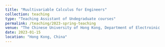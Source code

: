 ```yaml
---
title: "Muultivariable Calculus for Engineers"
collection: teaching
type: "Teaching Assistant of Undegraduate courses"
permalink: /teaching/2023-spring-teaching
venue: "The Chinese University of Hong Kong, Department of Electroinic Engineering"
date: 2023-01-15
location: "Hong Kong, China"
---
```


